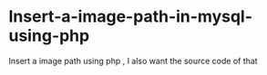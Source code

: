 # Insert-a-image-path-in-mysql-using-php
Insert a image path using php , I also want the source code of that
